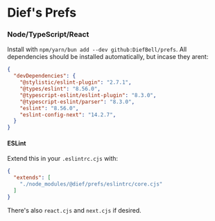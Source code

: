 # Dief's Prefs

### Node/TypeScript/React
Install with `npm/yarn/bun add --dev github:DiefBell/prefs`.
All dependencies should be installed automatically, but incase they arent:
```json
{
  "devDependencies": {
    "@stylistic/eslint-plugin": "2.7.1",
	"@types/eslint": "8.56.0",
	"@typescript-eslint/eslint-plugin": "8.3.0",
	"@typescript-eslint/parser": "8.3.0",
	"eslint": "8.56.0",
	"eslint-config-next": "14.2.7",
  }
}
```

#### ESLint
Extend this in your `.eslintrc.cjs` with:
```json
{
  "extends": [
	"./node_modules/@dief/prefs/eslintrc/core.cjs"
  ]
}
```
There's also `react.cjs` and `next.cjs` if desired.
